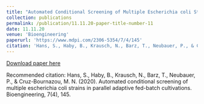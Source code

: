 ```yaml
---
title: "Automated Conditional Screening of Multiple Escherichia coli Strains in Parallel Adaptive Fed-Batch Cultivations"
collection: publications
permalink: /publication/11.11.20-paper-title-number-11
date: 11.11.20
venue: 'Bioengineering'
paperurl: 'https://www.mdpi.com/2306-5354/7/4/145'
citation: 'Hans, S., Haby, B., Krausch, N., Barz, T., Neubauer, P., & Cruz-Bournazou, M. N. (2020). Automated conditional screening of multiple escherichia coli strains in parallel adaptive fed-batch cultivations. Bioengineering, 7(4), 145.'
---
```

[Download paper here](https://www.mdpi.com/2306-5354/7/4/145)

Recommended citation: Hans, S., Haby, B., Krausch, N., Barz, T., Neubauer, P., & Cruz-Bournazou, M. N. (2020). Automated conditional screening of multiple escherichia coli strains in parallel adaptive fed-batch cultivations. Bioengineering, 7(4), 145.